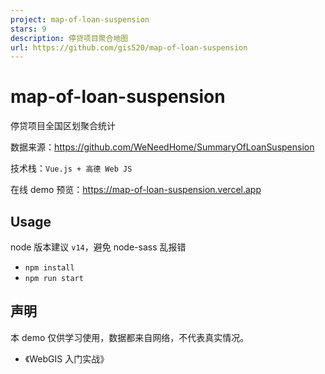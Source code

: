 ```yaml
---
project: map-of-loan-suspension
stars: 9
description: 停贷项目聚合地图
url: https://github.com/gis520/map-of-loan-suspension
---
```


map-of-loan-suspension
======================

停贷项目全国区划聚合统计

数据来源：https://github.com/WeNeedHome/SummaryOfLoanSuspension

技术栈：`Vue.js + 高德 Web JS`

在线 demo 预览：https://map-of-loan-suspension.vercel.app

Usage
-----

node 版本建议 `v14`，避免 node-sass 乱报错

-   `npm install`
-   `npm run start`

声明
--

本 demo 仅供学习使用，数据都来自网络，不代表真实情况。

-   《WebGIS 入门实战》
